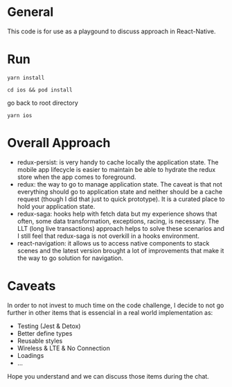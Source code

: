 # General

This code is for use as a playgound to discuss approach in React-Native.

# Run

`yarn install`

`cd ios && pod install`

go back to root directory

`yarn ios`

# Overall Approach

- redux-persist: is very handy to cache locally the application state. The mobile app lifecycle is easier to maintain be able to hydrate the redux store when the app comes to foreground.
- redux: the way to go to manage application state. The caveat is that not everything should go to application state and neither should be a cache request (though I did that just to quick prototype). It is a curated place to hold your application state.
- redux-saga: hooks help with fetch data but my experience shows that often, some data transformation, exceptions, racing, is necessary. The LLT (long live transactions) approach helps to solve these scenarios and I still feel that redux-saga is not overkill in a hooks environment.
- react-navigation: it allows us to access native components to stack scenes and the latest version brought a lot of improvements that make it the way to go solution for navigation.

# Caveats

In order to not invest to much time on the code challenge, I decide to not go further in other items that is essencial in a real world implementation as:

- Testing (Jest & Detox)
- Better define types
- Reusable styles
- Wireless & LTE & No Connection
- Loadings
- ...

Hope you understand and we can discuss those items during the chat.
